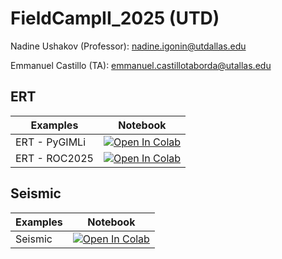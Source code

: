 # FieldCampII_2025 (UTD)

Nadine Ushakov (Professor):  nadine.igonin@utdallas.edu

Emmanuel Castillo (TA): emmanuel.castillotaborda@utallas.edu


## ERT

| Examples | Notebook  |
|---|---|
| ERT - PyGIMLi| [![Open In Colab](https://colab.research.google.com/assets/colab-badge.svg)](https://colab.research.google.com/github/ecastillot/FieldCampII_2025/blob/main/examples/ert/ert_pygimli.ipynb) |
| ERT - ROC2025| [![Open In Colab](https://colab.research.google.com/assets/colab-badge.svg)](https://colab.research.google.com/github/ecastillot/FieldCampII_2025/blob/main/examples/ert/ert_ROC2025.ipynb) |

## Seismic

| Examples | Notebook  |
|---|---|
| Seismic| [![Open In Colab](https://colab.research.google.com/assets/colab-badge.svg)](https://colab.research.google.com/github/ecastillot/FieldCampII_2025/blob/main/code/seismic_analysis.ipynb) |